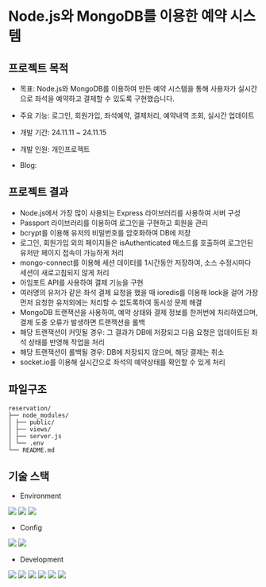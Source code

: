 # Node.js와 MongoDB를 이용한 예약 시스템

## 프로젝트 목적
 - 목표: Node.js와 MongoDB를 이용하여 만든 예약 시스템을 통해 사용자가 실시간으로 좌석을 예약하고 결제할 수 있도록 구현했습니다.
 - 주요 기능: 로그인, 회원가입, 좌석예약, 결제처리, 예약내역 조회, 실시간 업데이트
 
 - 개발 기간: 24.11.11 ~ 24.11.15
 - 개발 인원: 개인프로젝트
 - Blog: 

## 프로젝트 결과
 - Node.js에서 가장 많이 사용되는 Express 라이브러리를 사용하여 서버 구성
 - Passport 라이브러리를 이용하여 로그인을 구현하고 회원을 관리
 - bcrypt를 이용해 유저의 비밀번호를 암호화하여 DB에 저장
 - 로그인, 회원가입 외의 페이지들은  isAuthenticated 메소드를 호출하여 로그인된 유저만 페이지 접속이 가능하게 처리
 - mongo-connect를 이용해 세션 데이터를 1시간동안 저장하여, 소스 수정시마다 세션이 새로고침되지 않게 처리
 - 아임포트 API를 사용하여 결제 기능을 구현
 - 여러명의 유저가 같은 좌석 결제 요청을 했을 때 ioredis를 이용해 lock을 걸어 가장 먼저 요청한 유저외에는 처리할 수 없도록하여 동시성 문제 해결
 - MongoDB 트랜잭션을 사용하여, 예약 상태와 결제 정보를 한꺼번에 처리하였으며, 결제 도중 오류가 발생하면 트랜잭션을 롤백
 - 해당 트랜잭션이 커밋될 경우: 그 결과가 DB에 저장되고 다음 요청은 업데이트된 좌석 상태를 반영해 작업을 처리
 - 해당 트랜잭션이 롤백될 경우: DB에 저장되지 않으며, 해당 결제는 취소
 - socket.io를 이용해 실시간으로 좌석의 예약상태를 확인할 수 있게 처리

 ## 파일구조
    reservation/
    ├── node_modules/
    │ ├── public/
    │ ├── views/
    │ ├── server.js
    │ └── .env
    └── README.md

## 기술 스택
 - Environment
 <div>
    <img src="https://img.shields.io/badge/Visual%20Studio%20Code-0078d7.svg?style=for-the-badge&logo=visual-studio-code&logoColor=white">
    <img src="https://img.shields.io/badge/github-181717?style=for-the-badge&logo=github&logoColor=white">
    <img src="https://img.shields.io/badge/git-F05032?style=for-the-badge&logo=git&logoColor=white">
 </div>

 - Config
 <div>
    <img src="https://img.shields.io/badge/NPM-%23CB3837.svg?style=for-the-badge&logo=npm&logoColor=white">
    <img src="https://img.shields.io/badge/NODEMON-%23323330.svg?style=for-the-badge&logo=nodemon&logoColor=%BBDEAD">
 </div>

 - Development
 <div>
    <img src="https://img.shields.io/badge/node.js-339933?style=for-the-badge&logo=Node.js&logoColor=white">
    <img src="https://img.shields.io/badge/express-000000?style=for-the-badge&logo=express&logoColor=white">
    <img src="https://img.shields.io/badge/mongoDB-47A248?style=for-the-badge&logo=MongoDB&logoColor=white">
    <img src="https://img.shields.io/badge/ejs-%23B4CA65.svg?style=for-the-badge&logo=ejs&logoColor=black">
    <img src="https://img.shields.io/badge/jquery-0769AD?style=for-the-badge&logo=jquery&logoColor=white">
    <img src="https://img.shields.io/badge/socket.io-010101?style=for-the-badge&logo=socket.io&logoColor=white">
 </div>